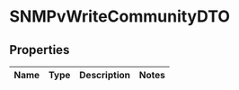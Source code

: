 
# SNMPvWriteCommunityDTO

## Properties
Name | Type | Description | Notes
------------ | ------------- | ------------- | -------------



